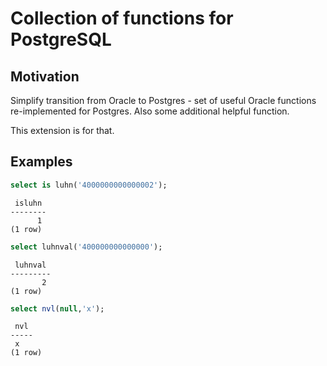 # Collection of functions for PostgreSQL


## Motivation

Simplify transition from Oracle to Postgres - set of useful Oracle functions re-implemented for Postgres. Also some additional helpful function.

This extension is for that.

## Examples

```sql
select is luhn('4000000000000002');
```
```
 isluhn
--------
      1
(1 row)
```
```sql
select luhnval('400000000000000');
```
```
 luhnval
---------
       2
(1 row)
```

```sql
select nvl(null,'x');
```
```
 nvl
-----
 x
(1 row)
```
